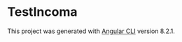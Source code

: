 # TestIncoma

This project was generated with [Angular CLI](https://github.com/angular/angular-cli) version 8.2.1.
